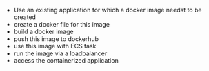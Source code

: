 * Use an existing application for which a docker image needst to be created
* create a docker file for this image 
* build a docker image
* push this image to dockerhub
* use this image with ECS task
* run the image via a loadbalancer
* access the containerized application
